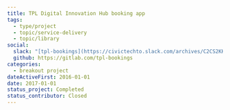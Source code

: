 ```yaml
---
title: TPL Digital Innovation Hub booking app
tags:
  - type/project
  - topic/service-delivery
  - topic/library
social:
  slack: "[tpl-bookings](https://civictechto.slack.com/archives/C2CS2KKS6)"
  github: https://gitlab.com/tpl-bookings
categories:
  - breakout project
dateActiveFirst: 2016-01-01
date: 2017-01-01
status_project: Completed
status_contributor: Closed
---
```

